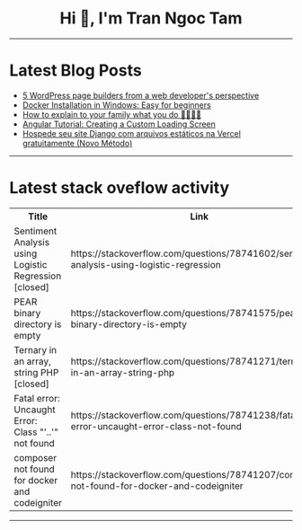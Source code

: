 <h1 align="center">Hi 👋, I'm Tran Ngoc Tam</h1>

---

# Latest Blog Posts 
<!-- BLOG-POST-LIST:START -->
- [5 WordPress page builders from a web developer&#39;s perspective](https://dev.to/ingosteinke/5-wordpress-page-builders-from-a-web-developers-perspective-259j)
- [Docker Installation in Windows: Easy for beginners](https://dev.to/rakibtweets/docker-installation-in-windows-easy-for-beginners-1cca)
- [How to explain to your family what you do 🤯🧠🧙🏼](https://dev.to/buildwebcrumbs/how-to-explain-to-your-family-what-you-do-1358)
- [Angular Tutorial: Creating a Custom Loading Screen](https://dev.to/brianmtreese/angular-tutorial-creating-a-custom-loading-screen-54i6)
- [Hospede seu site Django com arquivos estáticos na Vercel gratuitamente &lpar;Novo Método&rpar;](https://dev.to/aghastygd/hospede-seu-site-django-com-arquivos-estaticos-na-vercel-gratuitamente-novo-metodo-339p)
<!-- BLOG-POST-LIST:END -->

---

# Latest stack oveflow activity
<table>
  <tr><th>Title</th><th>Link</th></tr>
  <!-- STACKOVERFLOW:START --><tr><td>Sentiment Analysis using Logistic Regression [closed]</td><td>https://stackoverflow.com/questions/78741602/sentiment-analysis-using-logistic-regression</td></tr><tr><td>PEAR binary directory is empty</td><td>https://stackoverflow.com/questions/78741575/pear-binary-directory-is-empty</td></tr><tr><td>Ternary in an array, string PHP [closed]</td><td>https://stackoverflow.com/questions/78741271/ternary-in-an-array-string-php</td></tr><tr><td>Fatal error: Uncaught Error: Class &quot;&#39;..&#39;&quot; not found</td><td>https://stackoverflow.com/questions/78741238/fatal-error-uncaught-error-class-not-found</td></tr><tr><td>composer not found for docker and codeigniter</td><td>https://stackoverflow.com/questions/78741207/composer-not-found-for-docker-and-codeigniter</td></tr><!-- STACKOVERFLOW:END -->
</table>

---


